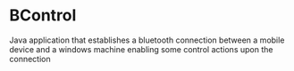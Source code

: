 # BControl
Java application that establishes a bluetooth connection between a mobile device and a windows machine enabling some control actions upon the connection
